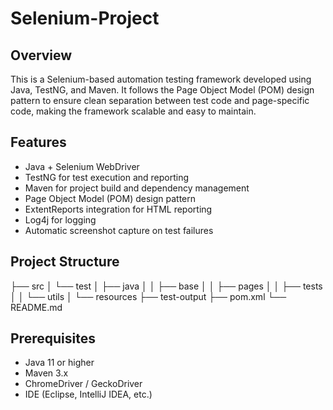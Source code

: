 # Selenium-Project

## Overview

This is a Selenium-based automation testing framework developed using Java, TestNG, and Maven. It follows the Page Object Model (POM) design pattern to ensure clean separation between test code and page-specific code, making the framework scalable and easy to maintain.

## Features

- Java + Selenium WebDriver
- TestNG for test execution and reporting
- Maven for project build and dependency management
- Page Object Model (POM) design pattern
- ExtentReports integration for HTML reporting
- Log4j for logging
- Automatic screenshot capture on test failures

## Project Structure

├── src
│ └── test
│ ├── java
│ │ ├── base
│ │ ├── pages
│ │ ├── tests
│ │ └── utils
│ └── resources
├── test-output
├── pom.xml
└── README.md

## Prerequisites

- Java 11 or higher
- Maven 3.x
- ChromeDriver / GeckoDriver
- IDE (Eclipse, IntelliJ IDEA, etc.)

